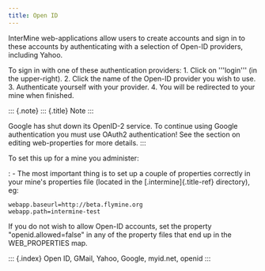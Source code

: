 ```yaml
---
title: Open ID
---
```


InterMine web-applications allow users to create accounts and sign in to
these accounts by authenticating with a selection of Open-ID providers,
including Yahoo.

To sign in with one of these authentication providers: 1. Click on
\'\'\'login\'\'\' (in the upper-right). 2. Click the name of the Open-ID
provider you wish to use. 3. Authenticate yourself with your provider.
4. You will be redirected to your mine when finished.

::: {.note}
::: {.title}
Note
:::

Google has shut down its OpenID-2 service. To continue using Google
authentication you must use OAuth2 authentication! See the section on
editing web-properties for more details.
:::

To set this up for a mine you administer:

:   -   The most important thing is to set up a couple of properties
        correctly in your mine\'s properties file (located in the
        [.intermine]{.title-ref} directory), eg:

``` {.properties}
webapp.baseurl=http://beta.flymine.org
webapp.path=intermine-test
```

If you do not wish to allow Open-ID accounts, set the property
\"openid.allowed=false\" in any of the property files that end up in the
WEB_PROPERTIES map.

::: {.index}
Open ID, GMail, Yahoo, Google, myid.net, openid
:::
